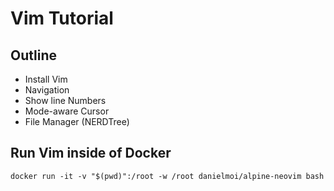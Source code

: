 # Vim Tutorial 

## Outline
- Install Vim
- Navigation
- Show line Numbers 
- Mode-aware Cursor
- File Manager (NERDTree)

## Run Vim inside of Docker
```
docker run -it -v "$(pwd)":/root -w /root danielmoi/alpine-neovim bash
```

